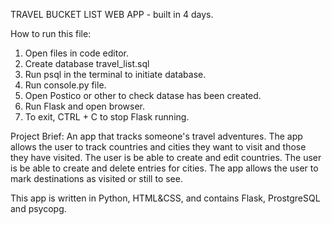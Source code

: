 TRAVEL BUCKET LIST WEB APP - built in 4 days.

How to run this file:

1. Open files in code editor.
2. Create database travel_list.sql
3. Run psql in the terminal to initiate database.
4. Run console.py file.
5. Open Postico or other to check datase has been created.
6. Run Flask and open browser.
7. To exit, CTRL + C to stop Flask running.


Project Brief:
An app that tracks someone's travel adventures. 
The app allows the user to track countries and cities they want to visit and those they have visited.
The user is be able to create and edit countries.
The user is be able to create and delete entries for cities.
The app allows the user to mark destinations as visited or still to see.

This app is written in Python, HTML&CSS, and contains Flask, ProstgreSQL and psycopg.
